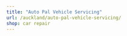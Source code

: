 ```yaml
---
title: "Auto Pal Vehicle Servicing"
url: /auckland/auto-pal-vehicle-servicing/
shop: car repair
---
```

